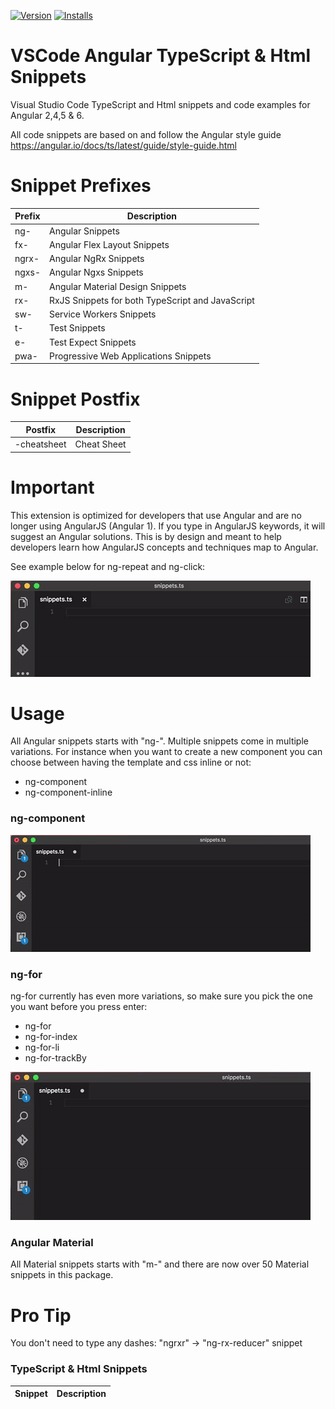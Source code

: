 [![Version](https://vsmarketplacebadge.apphb.com/version/Mikael.Angular-BeastCode.svg)](https://marketplace.visualstudio.com/items?itemName=Mikael.Angular-BeastCode)
[![Installs](https://vsmarketplacebadge.apphb.com/installs-short/Mikael.Angular-BeastCode.svg)](https://marketplace.visualstudio.com/items?itemName=Mikael.Angular-BeastCode)

# VSCode Angular TypeScript & Html Snippets
Visual Studio Code TypeScript and Html snippets and code examples for Angular 2,4,5 & 6. 

All code snippets are based on and follow the Angular style guide https://angular.io/docs/ts/latest/guide/style-guide.html

# Snippet Prefixes

| Prefix | Description |
| ------- | ----------|
| ng- | Angular Snippets |
| fx- | Angular Flex Layout Snippets |
| ngrx- | Angular NgRx Snippets |
| ngxs- | Angular Ngxs Snippets |
| m- | Angular Material Design Snippets |
| rx- | RxJS Snippets for both TypeScript and JavaScript |
| sw- | Service Workers Snippets |
| t- | Test Snippets |
| e- | Test Expect Snippets |
| pwa- | Progressive Web Applications Snippets |

# Snippet Postfix

| Postfix | Description |
| ------- | ----------|
| -cheatsheet | Cheat Sheet |

# Important
This extension is optimized for developers that use Angular and are no longer using AngularJS (Angular 1).
If you type in AngularJS keywords, it will suggest an Angular solutions. 
This is by design and meant to help developers learn how AngularJS concepts and techniques map to Angular.

See example below for ng-repeat and ng-click:

![ngRepeatSnippet](https://github.com/BeastCode/VSCode-Angular-TypeScript-Snippets/raw/master/images/ngRepeatSnippet.gif)


# Usage

All Angular snippets starts with "ng-".
Multiple snippets come in multiple variations. For instance when you want to create a new component you can choose between having the template and css inline or not:
* ng-component
* ng-component-inline


### ng-component

![ngComponentSnippet](https://github.com/BeastCode/VSCode-Angular-TypeScript-Snippets/raw/master/images/ngComponentSnippet.gif)

### ng-for

ng-for currently has even more variations, so make sure you pick the one you want before you press enter:
* ng-for
* ng-for-index
* ng-for-li
* ng-for-trackBy

![ngForSnippet](https://github.com/BeastCode/VSCode-Angular-TypeScript-Snippets/raw/master/images/ngForSnippet.gif)

### Angular Material
All Material snippets starts with "m-" and there are now over 50 Material snippets in this package.

# Pro Tip

You don't need to type any dashes: "ngrxr" -> "ng-rx-reducer" snippet


### TypeScript & Html Snippets

| Snippet | Description |
| ------- | ----------|
